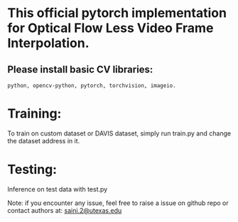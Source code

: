 # This official pytorch implementation for Optical Flow Less Video Frame Interpolation. 

## Please install basic CV libraries:

    python, opencv-python, pytorch, torchvision, imageio. 
    

# Training: 

To train on custom dataset or DAVIS dataset, simply run train.py and change the dataset address in it. 

# Testing: 

Inference on test data with test.py 



Note: if you encounter any issue, feel free to raise a issue on github repo or contact authors at: saini.2@utexas.edu

